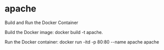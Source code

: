 # apache

Build and Run the Docker Container

Build the Docker image:
docker build -t apache.


Run the Docker container:
docker run -itd -p 80:80 --name apache apache
